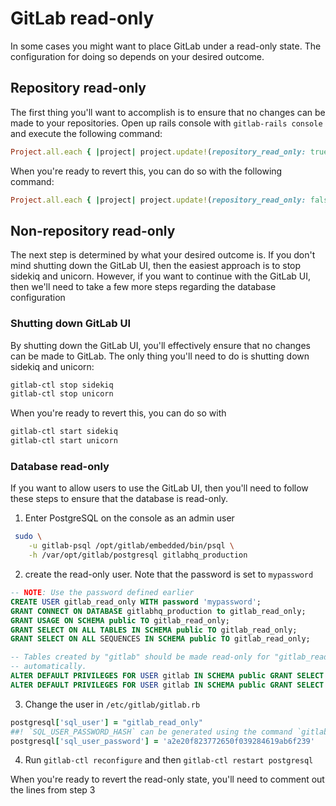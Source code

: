 # GitLab read-only

In some cases you might want to place GitLab under a read-only state.
The configuration for doing so depends on your desired outcome.

## Repository read-only

The first thing you'll want to accomplish is to ensure that no changes can be made to your repositories.
Open up rails console with `gitlab-rails console` and execute the following command:

```rb
Project.all.each { |project| project.update!(repository_read_only: true) }
```

When you're ready to revert this, you can do so with the following command:

```rb
Project.all.each { |project| project.update!(repository_read_only: false) }
```



## Non-repository read-only

The next step is determined by what your desired outcome is.
If you don't mind shutting down the GitLab UI, then the easiest approach is to stop sidekiq and unicorn.
However, if you want to continue with the GitLab UI, then we'll need to take a few more steps regarding the database configuration

### Shutting down GitLab UI

By shutting down the GitLab UI, you'll effectively ensure that no changes can be made to GitLab.
The only thing you'll need to do is shutting down sidekiq and unicorn:

```sh
gitlab-ctl stop sidekiq
gitlab-ctl stop unicorn
```

When you're ready to revert this, you can do so with

```sh
gitlab-ctl start sidekiq
gitlab-ctl start unicorn
```

### Database read-only

If you want to allow users to use the GitLab UI, then you'll need to follow these steps to ensure that the database is read-only.

1. Enter PostgreSQL on the console as an admin user
```sh
 sudo \
    -u gitlab-psql /opt/gitlab/embedded/bin/psql \
    -h /var/opt/gitlab/postgresql gitlabhq_production
```
2.  create the read-only user. Note that the password is set to `mypassword`
```sql
-- NOTE: Use the password defined earlier
CREATE USER gitlab_read_only WITH password 'mypassword';
GRANT CONNECT ON DATABASE gitlabhq_production to gitlab_read_only;
GRANT USAGE ON SCHEMA public TO gitlab_read_only;
GRANT SELECT ON ALL TABLES IN SCHEMA public TO gitlab_read_only;
GRANT SELECT ON ALL SEQUENCES IN SCHEMA public TO gitlab_read_only;

-- Tables created by "gitlab" should be made read-only for "gitlab_read_only"
-- automatically.
ALTER DEFAULT PRIVILEGES FOR USER gitlab IN SCHEMA public GRANT SELECT ON TABLES TO gitlab_read_only;
ALTER DEFAULT PRIVILEGES FOR USER gitlab IN SCHEMA public GRANT SELECT ON SEQUENCES TO gitlab_read_only;
```
3. Change the user in `/etc/gitlab/gitlab.rb`
```rb
postgresql['sql_user'] = "gitlab_read_only"
##! `SQL_USER_PASSWORD_HASH` can be generated using the command `gitlab-ctl pg-password-md5 gitlab_read_only` 
postgresql['sql_user_password'] = 'a2e20f823772650f039284619ab6f239' 
```

4. Run `gitlab-ctl reconfigure` and then `gitlab-ctl restart postgresql`

When you're ready to revert the read-only state, you'll need to comment out the lines from step 3
